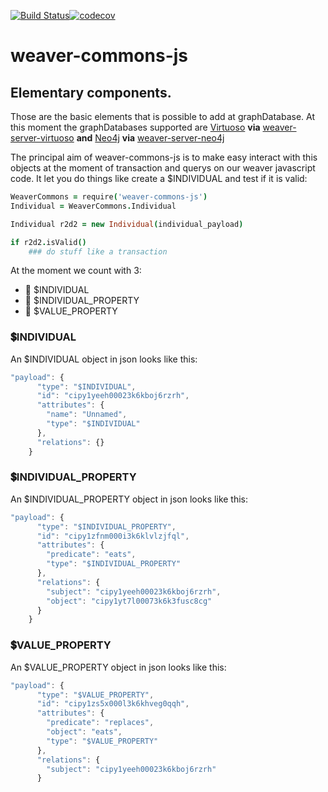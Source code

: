 [![Build Status](https://img.shields.io/travis/weaverplatform/weaver-commons-js/cobj0.svg)](http://travis-ci.org/weaverplatform/weaver-commons-js)[![codecov](https://codecov.io/gh/weaverplatform/weaver-commons-js/branch/cobj0/graph/badge.svg)](https://codecov.io/gh/weaverplatform/weaver-commons-js)


# weaver-commons-js

## Elementary components.

Those are the basic elements that is possible to add at graphDatabase. At this moment the graphDatabases supported are [Virtuoso](http://virtuoso.openlinksw.com/) **via** [weaver-server-virtuoso](https://github.com/weaverplatform/weaver-server-virtuoso) **and** [Neo4j](https://neo4j.com/) **via** [weaver-server-neo4j](https://github.com/weaverplatform/weaver-server-neo4j)

The principal aim of weaver-commons-js is to make easy interact with this objects at the moment of transaction and querys on our weaver javascript code. It let you do things like create a $INDIVIDUAL and test if it is valid:

```coffeescript
WeaverCommons = require('weaver-commons-js')
Individual = WeaverCommons.Individual

Individual r2d2 = new Individual(individual_payload)

if r2d2.isValid()
	### do stuff like a transaction
```

At the moment we count with 3:

* :large_blue_circle:  $INDIVIDUAL
* :large_blue_diamond:  $INDIVIDUAL_PROPERTY
* :black_square_button:  $VALUE_PROPERTY




### :heavy_dollar_sign:INDIVIDUAL

An $INDIVIDUAL object in json looks like this:

```javascript
"payload": {
      "type": "$INDIVIDUAL",
      "id": "cipy1yeeh00023k6kboj6rzrh",
      "attributes": {
        "name": "Unnamed",
        "type": "$INDIVIDUAL"
      },
      "relations": {}
 	}
```


### :heavy_dollar_sign:INDIVIDUAL_PROPERTY

An $INDIVIDUAL_PROPERTY object in json looks like this:

```javascript
"payload": {
      "type": "$INDIVIDUAL_PROPERTY",
      "id": "cipy1zfnm000i3k6klvlzjfql",
      "attributes": {
        "predicate": "eats",
        "type": "$INDIVIDUAL_PROPERTY"
      },
      "relations": {
        "subject": "cipy1yeeh00023k6kboj6rzrh",
        "object": "cipy1yt7l00073k6k3fusc8cg"
      }
    }
 ```

### :heavy_dollar_sign:VALUE_PROPERTY

An $VALUE_PROPERTY object in json looks like this:

```javascript
"payload": {
      "type": "$VALUE_PROPERTY",
      "id": "cipy1zs5x000l3k6khveg0qqh",
      "attributes": {
        "predicate": "replaces",
        "object": "eats",
        "type": "$VALUE_PROPERTY"
      },
      "relations": {
        "subject": "cipy1yeeh00023k6kboj6rzrh"
      }
  ````
